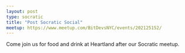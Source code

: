 ```yaml
---
layout: post
type: socratic
title: "Post Socratic Social"
meetup: https://www.meetup.com/BitDevsNYC/events/202125152/
---
```


Come join us for food and drink at Heartland after our Socratic meetup.
